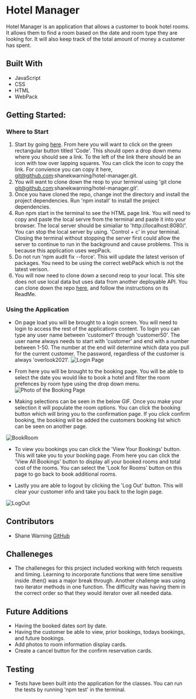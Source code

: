 # Hotel Manager 

Hotel Manager is an application that allows a customer to book hotel rooms. It allows them to find a room based on the date and room type they are looking for. It will also keep track of the total amount of money a customer has spent.

## Built With

  * JavaScript
  * CSS
  * HTML
  * WebPack

## Getting Started:

### Where to Start

1. Start by going [here](https://github.com/shanekwarning/hotel-managerClone). From here you will want to click on the green rectangular button titled 'Code'. This should open a drop down menu where you should see a link. To the left of the link there should be an icon with tow over lapping squares. You can click the icon to copy the link. For convience you can copy it here, git@github.com:shanekwarning/hotel-manager.git. 
2. You will want to clone down the reop to your terminal using 'git clone git@github.com:shanekwarning/hotel-manager.git'. 
3. Once you have cloned the repo, change inot the directory and install the project dependencies. Run 'npm install' to install the project dependencies.
4. Run npm start in the terminal to see the HTML page link. You will need to copy and paste the local servre from the terminal and paste it into your browser. The local server should be simialiar to 'http://localhost:8080/'. You can stop the local server by using. 'Control + c' in your terminal. Closing the terminal without stopping the server first could allow the server to continue to run in the background and cause problems. This is because this application uses wepPack.
5. Do not run 'npm audit fix --force'. This will update the latest verison of packages. You need to be using the correct webPack which is not the latest verison.
6. You will now need to clone down a second reop to your local. This site does not use local data but uses data from another deployable API. You can clone down the repo [here](https://github.com/turingschool-examples/overlook-api), and follow the instructions on its ReadMe.

### Using the Application

* On page load you will be brought to a login screen. You will need to login to access the rest of the applications content. To login you can type any user name between 'customer1' through 'customer50'. The user name always needs to start with 'customer' and end with a number between 1-50. The number at the end will determine which data you pull for the current customer. The password, regardless of the customer is always 'overlook2021'.
 ![Login Page](https://user-images.githubusercontent.com/97068979/165383613-68d63f68-629b-4b8d-99e8-8a4ce9418632.png)

 * From here you will be brought to the booking page. You will be able to select the date you would like to book a hotel and filter the room prefences by room type using the drop down menu.
 ![Photo of the Booking Page](https://user-images.githubusercontent.com/97068979/165384960-1c2a9619-ee83-4614-816e-b8c48dff064f.png)
 
 * Making selections can be seen in the below GIF. Once you make your selection it will populate the room options. You can click the booking button which will bring you to the confirmation page. If you click confirm booking, the booking will be added the customers booking list which can be seen on another page. 

![BookRoom](https://user-images.githubusercontent.com/97068979/165390135-9f85e2e4-05b1-434d-b61c-cd9e277a3f66.gif)

 * To view you bookings you can click the 'View Your Bookings' button. This will take you to your booking page. From here you can click the 'View All Bookings' button to display all your booked rooms and total cost of the rooms. You can select the 'Look for Rooms' button on this page to go back to book additional rooms.
 
 * Lastly you are able to logout by clicking the 'Log Out' button. This will clear your customer info and take you back to the login page.

![LogOut](https://user-images.githubusercontent.com/97068979/165395313-7252e6b6-1110-4103-9b13-ddb2fe8eabdb.gif)

## Contributors

* Shane Warning [GitHub](https://github.com/shanekwarning)


## Challeneges
 * The challeneges for this project included working with fetch requests and timing. Learning to incorporate functions that were time sensitive inside .then() was a major break through. Another challenge was using two iterator methods in one function. The difficulty was having them in the correct order so that they would iterator over all needed data.

## Future Additions

 * Having the booked dates sort by date.
 * Having the customer be able to view, prior bookings, todays bookings, and future bookings.
 * Add photos to room information display cards.
 * Create a cancel button for the confirm reservation cards.

## Testing

 * Tests have been built into the application for the classes. You can run the tests by running 'npm test' in the terminal.
